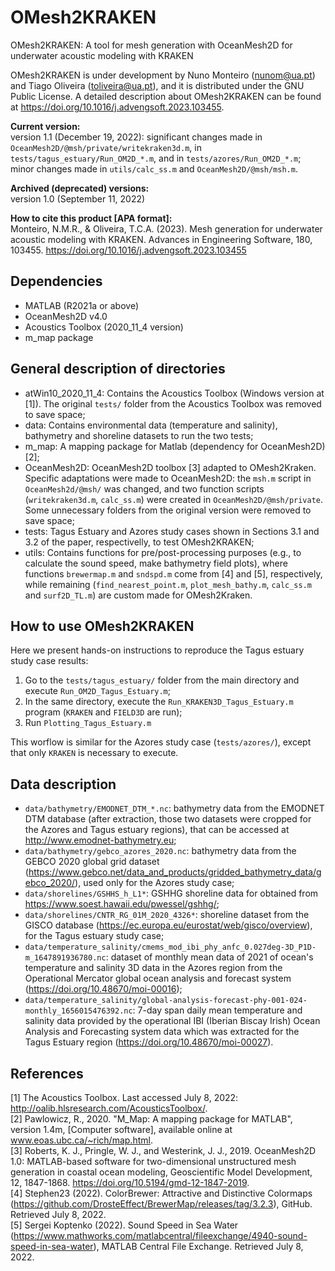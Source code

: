 # OMesh2KRAKEN

OMesh2KRAKEN: A tool for mesh generation with OceanMesh2D for underwater acoustic modeling with KRAKEN

OMesh2KRAKEN is under development by Nuno Monteiro (nunom@ua.pt) and Tiago Oliveira (toliveira@ua.pt), and it is distributed under the GNU Public License. A detailed description about OMesh2KRAKEN can be found at https://doi.org/10.1016/j.advengsoft.2023.103455.

**Current version:** <br />
version 1.1 (December 19, 2022): significant changes made in ```OceanMesh2D/@msh/private/writekraken3d.m```, in ```tests/tagus_estuary/Run_OM2D_*.m```, and in ```tests/azores/Run_OM2D_*.m```; minor changes made in ```utils/calc_ss.m``` and ```OceanMesh2D/@msh/msh.m```.

**Archived (deprecated) versions:** <br />
version 1.0 (September 11, 2022)

**How to cite this product [APA format]:** <br />
Monteiro, N.M.R., & Oliveira, T.C.A. (2023). Mesh generation for underwater acoustic modeling with KRAKEN. Advances in Engineering Software, 180, 103455. https://doi.org/10.1016/j.advengsoft.2023.103455

## Dependencies
 * MATLAB (R2021a or above)
 * OceanMesh2D v4.0
 * Acoustics Toolbox (2020_11_4 version)
 * m_map package

## General description of directories
 * atWin10_2020_11_4: Contains the Acoustics Toolbox (Windows version at [1]). The original ```tests/``` folder from the Acoustics Toolbox was removed to save space;
 * data: Contains environmental data (temperature and salinity), bathymetry and shoreline datasets to run the two tests;
 * m_map: A mapping package for Matlab (dependency for OceanMesh2D) [2];
 * OceanMesh2D: OceanMesh2D toolbox [3] adapted to OMesh2Kraken. Specific adaptations were made to OceanMesh2D: the ```msh.m``` script in ```OceanMesh2d/@msh/``` was changed, and two function scripts (```writekraken3d.m```, ```calc_ss.m```) were created in ```OceanMesh2D/@msh/private```. Some unnecessary folders from the original version were removed to save space;
 * tests: Tagus Estuary and Azores study cases shown in Sections 3.1 and 3.2 of the paper, respectivelly, to test OMesh2KRAKEN;
 * utils: Contains functions for pre/post-processing purposes (e.g., to calculate the sound speed, make bathymetry field plots), where functions ```brewermap.m``` and ```sndspd.m``` come from [4] and [5], respectively, while remaining (```find_nearest_point.m```, ```plot_mesh_bathy.m```, ```calc_ss.m``` and ```surf2D_TL.m```) are custom made for OMesh2Kraken.

## How to use OMesh2KRAKEN
Here we present hands-on instructions to reproduce the Tagus estuary study case results:
1. Go to the ```tests/tagus_estuary/``` folder from the main directory and execute ```Run_OM2D_Tagus_Estuary.m```;
2. In the same directory, execute the ```Run_KRAKEN3D_Tagus_Estuary.m``` program (```KRAKEN``` and ```FIELD3D``` are run);
3. Run ```Plotting_Tagus_Estuary.m```
    
This worflow is similar for the Azores study case (```tests/azores/```), except that only ```KRAKEN``` is necessary to execute.

## Data description
 * ```data/bathymetry/EMODNET_DTM_*.nc```: bathymetry data from the EMODNET DTM database (after extraction, those two datasets were cropped for the Azores and Tagus estuary regions), that can be accessed at http://www.emodnet-bathymetry.eu;
 * ```data/bathymetry/gebco_azores_2020.nc```: bathymetry data from the GEBCO 2020 global grid dataset (https://www.gebco.net/data_and_products/gridded_bathymetry_data/gebco_2020/), used only for the Azores study case;
 * ```data/shorelines/GSHHS_h_L1*```: GSHHG shoreline data for obtained from https://www.soest.hawaii.edu/pwessel/gshhg/;
 * ```data/shorelines/CNTR_RG_01M_2020_4326*```: shoreline dataset from the GISCO database (https://ec.europa.eu/eurostat/web/gisco/overview), for the Tagus estuary study case;
 * ```data/temperature_salinity/cmems_mod_ibi_phy_anfc_0.027deg-3D_P1D-m_1647891936780.nc```: dataset of monthly mean data of 2021 of ocean's temperature and salinity 3D data in the Azores region from the Operational Mercator global ocean analysis and forecast system (https://doi.org/10.48670/moi-00016);
 * ```data/temperature_salinity/global-analysis-forecast-phy-001-024-monthly_1656015476392.nc```: 7-day span daily mean temperature and salinity data provided by the operational IBI (Iberian Biscay Irish) Ocean Analysis and Forecasting system data which was extracted for the Tagus Estuary region (https://doi.org/10.48670/moi-00027).

## References

[1] The Acoustics Toolbox. Last accessed July 8, 2022: http://oalib.hlsresearch.com/AcousticsToolbox/. <br />
[2] Pawlowicz, R., 2020. "M_Map: A mapping package for MATLAB", version 1.4m, [Computer software], available online at www.eoas.ubc.ca/~rich/map.html. <br />
[3] Roberts, K. J., Pringle, W. J., and Westerink, J. J., 2019. OceanMesh2D 1.0: MATLAB-based software for two-dimensional unstructured mesh generation in coastal ocean modeling, Geoscientific Model Development, 12, 1847-1868. https://doi.org/10.5194/gmd-12-1847-2019. <br />
[4] Stephen23 (2022). ColorBrewer: Attractive and Distinctive Colormaps (https://github.com/DrosteEffect/BrewerMap/releases/tag/3.2.3), GitHub. Retrieved July 8, 2022. <br />
[5] Sergei Koptenko (2022). Sound Speed in Sea Water (https://www.mathworks.com/matlabcentral/fileexchange/4940-sound-speed-in-sea-water), MATLAB Central File Exchange. Retrieved July 8, 2022.
